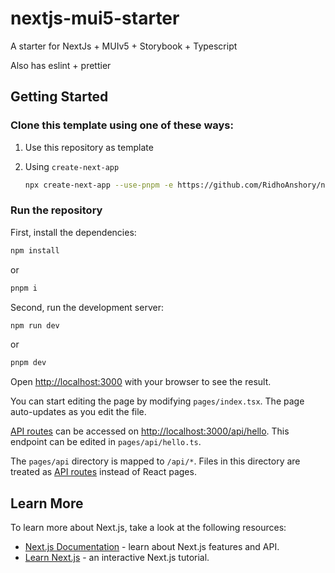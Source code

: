 # nextjs-mui5-starter

A starter for NextJs + MUIv5 + Storybook + Typescript

Also has eslint + prettier

## Getting Started

### Clone this template using one of these ways:

1. Use this repository as template

2. Using `create-next-app`

   ```bash
   npx create-next-app --use-pnpm -e https://github.com/RidhoAnshory/nextjs-ts-mui5-scss-storybook-starter your-project-name
   ```

### Run the repository
First, install the dependencies:

```bash
npm install
```

or 

```bash
pnpm i
```

Second, run the development server:

```bash
npm run dev
```

or 

```bash
pnpm dev
```

Open [http://localhost:3000](http://localhost:3000) with your browser to see the result.

You can start editing the page by modifying `pages/index.tsx`. The page auto-updates as you edit the file.

[API routes](https://nextjs.org/docs/api-routes/introduction) can be accessed on [http://localhost:3000/api/hello](http://localhost:3000/api/hello). This endpoint can be edited in `pages/api/hello.ts`.

The `pages/api` directory is mapped to `/api/*`. Files in this directory are treated as [API routes](https://nextjs.org/docs/api-routes/introduction) instead of React pages.

## Learn More

To learn more about Next.js, take a look at the following resources:

- [Next.js Documentation](https://nextjs.org/docs) - learn about Next.js features and API.
- [Learn Next.js](https://nextjs.org/learn) - an interactive Next.js tutorial.
